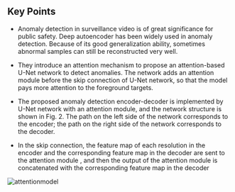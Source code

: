 
## Key Points
* Anomaly detection in surveillance video is of great significance for public safety. Deep autoencoder has been widely used in anomaly detection. Because of its good generalization ability, sometimes abnormal samples can still be reconstructed very well.

* They introduce an attention mechanism to propose an attention-based U-Net network to detect anomalies. The network adds an attention module before the skip connection of U-Net network, so that the model pays more attention to the foreground targets.

* The proposed anomaly detection encoder-decoder is implemented by U-Net network with an attention module, and the network structure is shown in Fig. 2. The path on the left side of the network corresponds to the encoder; the path on the right side of the network corresponds to the decoder.

* In the skip connection, the feature map of each resolution in the encoder and the corresponding feature map in the decoder are sent to the attention module , and then the output of the attention module is concatenated with the corresponding feature map in the decoder
 
 
![attentionmodel](https://user-images.githubusercontent.com/51711008/231850629-10f380ae-23f4-408e-943e-bb4ee22f92d0.png)
